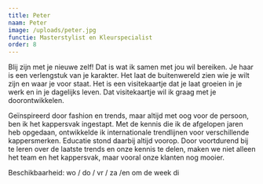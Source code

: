 ```yaml
---
title: Peter
naam: Peter
image: /uploads/peter.jpg
functie: Masterstylist en Kleurspecialist
order: 8
---
```



Blij zijn met je nieuwe zelf! Dat is wat ik samen met jou wil bereiken. Je haar is een verlengstuk van je karakter. Het laat de buitenwereld zien wie je wilt zijn en waar je voor staat. Het is een visitekaartje dat je laat groeien in je werk en in je dagelijks leven. Dat visitekaartje wil ik graag met je doorontwikkelen.

Ge&iuml;nspireerd door fashion en trends, maar altijd met oog voor de persoon, ben ik het kappersvak ingestapt. Met de kennis die ik de afgelopen jaren heb opgedaan, ontwikkelde ik internationale trendlijnen voor verschillende kappersmerken. Educatie stond daarbij altijd voorop. Door voortdurend bij te leren over de laatste trends en onze kennis te delen, maken we niet alleen het team en het kappersvak, maar vooral onze klanten nog mooier.

<!--StartFragment-->Beschikbaarheid: wo / do / vr / za /en om de week di<!--EndFragment-->